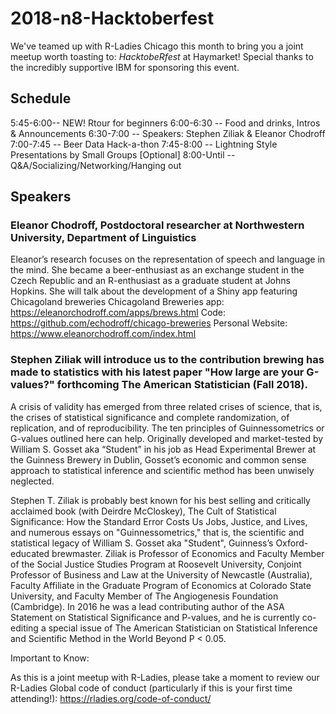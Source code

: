 # 2018-n8-Hacktoberfest
We've teamed up with R-Ladies Chicago this month to bring you a joint meetup worth toasting to: *HacktobeRfest* at Haymarket! Special thanks to the incredibly supportive IBM for sponsoring this event.

## Schedule
 5:45-6:00-- NEW! Rtour for beginners
 6:00-6:30 -- Food and drinks, Intros & Announcements
 6:30-7:00 -- Speakers: Stephen Ziliak & Eleanor Chodroff
 7:00-7:45 -- Beer Data Hack-a-thon
 7:45-8:00 -- Lightning Style Presentations by Small Groups [Optional]
8:00-Until -- Q&A/Socializing/Networking/Hanging out

## Speakers

### Eleanor Chodroff, Postdoctoral researcher at Northwestern University, Department of Linguistics

Eleanor’s research focuses on the representation of speech and language in the mind. She became a beer-enthusiast as an exchange student in the Czech Republic and an R-enthusiast as a graduate student at Johns Hopkins. She will talk about the development of a Shiny app featuring Chicagoland breweries
Chicagoland Breweries app: https://eleanorchodroff.com/apps/brews.html
Code: https://github.com/echodroff/chicago-breweries
Personal Website: https://www.eleanorchodroff.com/index.html

### Stephen Ziliak will introduce us to the contribution brewing has made to statistics with his latest paper "How large are your G-values?" forthcoming The American Statistician (Fall 2018).
A crisis of validity has emerged from three related crises of science, that is, the crises of statistical significance and complete randomization, of replication, and of reproducibility. The ten principles of Guinnessometrics or G-values outlined here can help. Originally developed and market-tested by William S. Gosset aka “Student” in his job as Head Experimental Brewer at the Guinness Brewery in Dublin, Gosset’s economic and common sense approach to statistical inference and scientific method has been unwisely neglected.

Stephen T. Ziliak is probably best known for his best selling and critically acclaimed book (with Deirdre McCloskey), The Cult of Statistical Significance: How the Standard Error Costs Us Jobs, Justice, and Lives, and numerous essays on "Guinnessometrics," that is, the scientific and statistical legacy of William S. Gosset aka "Student", Guinness’s Oxford-educated brewmaster. Ziliak is Professor of Economics and Faculty Member of the Social Justice Studies Program at Roosevelt University, Conjoint Professor of Business and Law at the University of Newcastle (Australia), Faculty Affiliate in the Graduate Program of Economics at Colorado State University, and Faculty Member of The Angiogenesis Foundation (Cambridge). In 2016 he was a lead contributing author of the ASA Statement on Statistical Significance and P-values, and he is currently co-editing a special issue of The American Statistician on Statistical Inference and Scientific Method in the World Beyond P < 0.05.

Important to Know:

As this is a joint meetup with R-Ladies, please take a moment to review our R-Ladies Global code of conduct (particularly if this is your first time attending!): https://rladies.org/code-of-conduct/